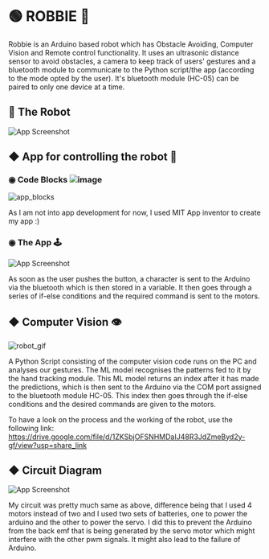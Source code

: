 
# 🟢 ROBBIE 🤖

Robbie is an Arduino based robot which has Obstacle Avoiding, Computer Vision and Remote control functionality. 
It uses an ultrasonic distance sensor to avoid obstacles, a camera to keep track of users' gestures and a bluetooth module to communicate to the Python script/the app (according to the mode opted by the user). It's bluetooth module (HC-05) can be paired to only one device at a time.

## 🔶 The Robot 

![App Screenshot](https://user-images.githubusercontent.com/114488605/208926277-45c92411-7b17-4ed6-8533-5b03a1a36960.jpg)


## ◆ App for controlling the robot 📱

 ###  ◉ Code Blocks ![image](https://user-images.githubusercontent.com/114488605/212562436-253d45bd-4a13-417b-b90b-bb088fa87ff4.png)

![app_blocks](https://user-images.githubusercontent.com/114488605/212562366-cb99a86c-4847-4238-ae3b-8a023accc480.jpeg)

As I am not into app development for now, I used MIT App inventor to create my app :)

 ### ◉ The App 🕹️
 
![App Screenshot](https://user-images.githubusercontent.com/114488605/208926528-810db798-be83-4d88-86d1-6d146c2afd45.jpeg)

As soon as the user pushes the button, a character is sent to the Arduino via the bluetooth which is then stored in a variable. It then goes through a series of if-else conditions and the required command is sent to the motors.

## ◆ Computer Vision 👁️

![robot_gif](https://user-images.githubusercontent.com/114488605/212562040-3ce82f09-c8dd-45ce-884c-a83bfc2062e2.gif)

A Python Script consisting of the computer vision code runs on the PC and analyses our gestures. The ML model recognises the patterns fed to it by the hand tracking module. This ML model returns an index after it has made the predictions, which is then sent to the Arduino via the COM port assigned to the bluetooth module HC-05. This index then goes through the if-else conditions and the desired commands are given to the motors.

To have a look on the process and the working of the robot, use the following link: https://drive.google.com/file/d/1ZKSbjOFSNHMDaIJ48R3JdZmeByd2y-gf/view?usp=share_link
 
 ## ◆ Circuit Diagram
 
![App Screenshot](https://user-images.githubusercontent.com/114488605/208926716-aaa025e3-9435-4683-bbe1-b2ca6aa4f4c0.jpg)

My circuit was pretty much same as above, difference being that I used 4 motors instead of two and I used two sets of batteries, one to power the arduino and the other to power the servo. I did this to
prevent the Arduino from the back emf that is being generated by the servo motor which might interfere with the other pwm signals. It might also lead to the failure of Arduino.

